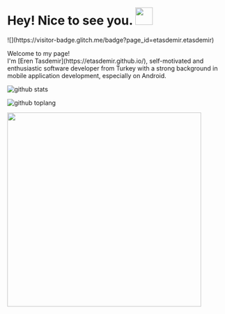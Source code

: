 <h1> Hey! Nice to see you. <img src="https://emojis.slackmojis.com/emojis/images/1531849430/4246/blob-sunglasses.gif?1531849430" width="40"/></h1>

<p>
	![](https://visitor-badge.glitch.me/badge?page_id=etasdemir.etasdemir)
</p>

<p>
	Welcome to my page!
	</br>
	I'm [Eren Tasdemir](https://etasdemir.github.io/), self-motivated and enthusiastic software developer from Turkey with a strong background in mobile application development, especially on Android.
	</br>
</p>

![github stats](https://github-readme-stats.vercel.app/api?username=etasdemir&show_icons=true&theme=radical&count_private=true)

![github toplang](https://github-readme-stats.vercel.app/api/top-langs/?username=etasdemir&layout=compact&theme=nightowl&card_width=445)

<img src="https://c.tenor.com/aF0ipAtOk9cAAAAC/spy-x-family-anya.gif" width="445"  />
